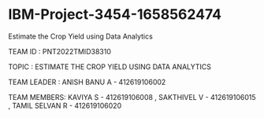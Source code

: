 # IBM-Project-3454-1658562474
Estimate the Crop Yield using Data Analytics

TEAM ID : PNT2022TMID38310

TOPIC   : ESTIMATE THE CROP YIELD USING DATA ANALYTICS

TEAM LEADER : 
             ANISH BANU A - 412619106002
             
             
TEAM MEMBERS:
             KAVIYA S - 412619106008 ,
             SAKTHIVEL V - 412619106015 ,
             TAMIL SELVAN R - 412619106020
